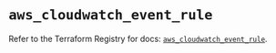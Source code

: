 # `aws_cloudwatch_event_rule`

Refer to the Terraform Registry for docs: [`aws_cloudwatch_event_rule`](https://registry.terraform.io/providers/hashicorp/aws/5.40.0/docs/resources/cloudwatch_event_rule).

